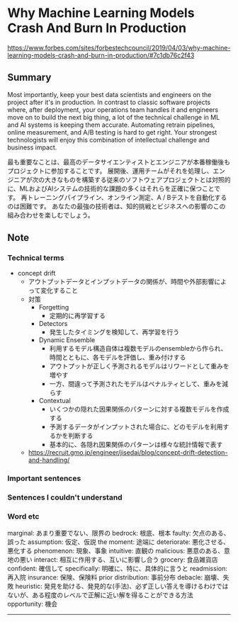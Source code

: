 # Why Machine Learning Models Crash And Burn In Production

https://www.forbes.com/sites/forbestechcouncil/2019/04/03/why-machine-learning-models-crash-and-burn-in-production/#7c1db76c2f43

## Summary

Most importantly, keep your best data scientists and engineers on the project after it's in production.
In contrast to classic software projects where, after deployment, your operations team handles it and engineers move on to build the next big thing, a lot of the technical challenge in ML and AI systems is keeping them accurate.
Automating retrain pipelines, online measurement, and A/B testing is hard to get right.
Your strongest technologists will enjoy this combination of intellectual challenge and business impact.

最も重要なことは、最高のデータサイエンティストとエンジニアが本番稼働後もプロジェクトに参加することです。
展開後、運用チームがそれを処理し、エンジニアが次の大きなものを構築する従来のソフトウェアプロジェクトとは対照的に、MLおよびAIシステムの技術的な課題の多くはそれらを正確に保つことです。
再トレーニングパイプライン、オンライン測定、A / Bテストを自動化するのは困難です。
あなたの最強の技術者は、知的挑戦とビジネスへの影響のこの組み合わせを楽しむでしょう。

## Note

### Technical terms

- concept drift
    - アウトプットデータとインプットデータの関係が、時間や外部影響によって変化すること
    - 対策
        - Forgetting
            - 定期的に再学習する
        - Detectors
            - 発生したタイミングを検知して、再学習を行う
        - Dynamic Ensemble
            - 利用するモデル構造自体は複数モデルのensembleから作られ、時間とともに、各モデルを評価し、重み付けする
            - アウトプットが正しく予測されるモデルはリワードとして重みを増やす
            - 一方、間違って予測されたモデルはペナルティとして、重みを減らす
        - Contextual
            - いくつかの隠れた因果関係のパターンに対する複数モデルを作成する
            - 予測するデータがインプットされた場合に、どのモデルを利用するかを判断する
            - 基本的に、各隠れ因果関係のパターンは様々な統計情報で表す
    - https://recruit.gmo.jp/engineer/jisedai/blog/concept-drift-detection-and-handling/

### Important sentences

### Sentences I couldn't understand

### Word etc

marginal: あまり重要でない、限界の
bedrock: 根底、根本
faulty: 欠点のある、誤った
assumption: 仮定、仮説
the moment: 途端に
deteriorate: 悪化させる、悪化する
phenomenon: 現象、事象
intuitive: 直観の
malicious: 悪意のある、意地の悪い
interact: 相互に作用する、互いに影響し合う
grocery: 食品雑貨店
confident: 確信して
specifically: 明確に、特に、具体的に言うと
readmission: 再入院
insurance: 保険、保険料
prior distribution: 事前分布
debacle: 崩壊、失敗
heuristic: 発見を助ける、発見的な(手法)、必ず正しい答えを導けるわけではないが、ある程度のレベルで正解に近い解を得ることができる方法
opportunity: 機会

---

